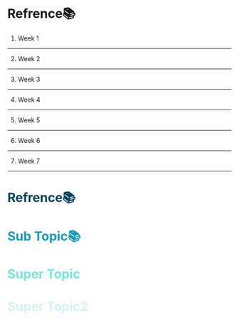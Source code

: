 # Refrence📚

1. Week 1
----

2. Week 2

----

3. Week 3

----

4. Week 4

----

5. Week 5

----

6. Week 6

----

7. Week 7

----
<font color=#05445E><h1> Refrence📚</h1></font>
<font color=#189AB4><h1> Sub Topic📚</h1></font>
<font color=#75E6DA><h1> Super Topic</h1></font>
<font color=#D4F1F4><h1> Super Topic2</h1></font>
